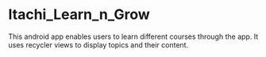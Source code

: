 # Itachi_Learn_n_Grow
This android app enables users to learn different courses through the app. 
It uses recycler views to display topics and their content.
